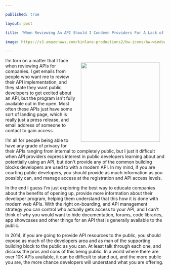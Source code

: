 ---
published: true
layout: post
title: 'When Reviewing An API Should I Condemn Providers For A Lack of Public Access?'
image: https://s3.amazonaws.com/kinlane-productions2/bw-icons/bw-windows.jpg
---

<p><img style="padding: 15px;" src="https://s3.amazonaws.com/kinlane-productions2/bw-icons/bw-windows.jpg" alt="" width="250" align="right" />
<p>I&rsquo;m torn on a matter that I face when reviewing APIs for companies. I get emails from people who want me to review their API implementation, and they state they want public developers to get excited about an API, but the program isn't fully available out in the open. Most often these APIs just have some sort of landing page, which is really just a press release, and email address of someone to contact to gain access.
<p>I&rsquo;m all for people being able to have any grade of privacy for their APIs ranging from internal to completely public, but I just it difficult when API providers express interest in public developers learning about and potentially using an API, but don't provide any of the common building blocks developers are used to with a modern API. In my mind, if you are courting public developers, you should provide as much information as you possibly can, and manage access at the registration and API access levels.
<p>In the end I guess I'm just exploring the best way to educate companies about the benefits of opening up, provide more information about their developer program, helping them understand that this how it is done with modern web APIs. With the right on-boarding, and API management strategy you can control who actually gets access to your API, and I can't think of why you would want to hide documentation, forums, code libraries, app showcases and other things for an API that is generally available to the public.
<p>In 2014, if you are going to provide API resources to the public, you should expose as much of the developers area and as man of the supporting building block to the public as you can. At least talk through each one, and discuss the pros and cons of this being public. In a world where there are over 10K APIs available, it can be difficult to stand out, and the more public you are, the more chance developers will understand what you are offering.

